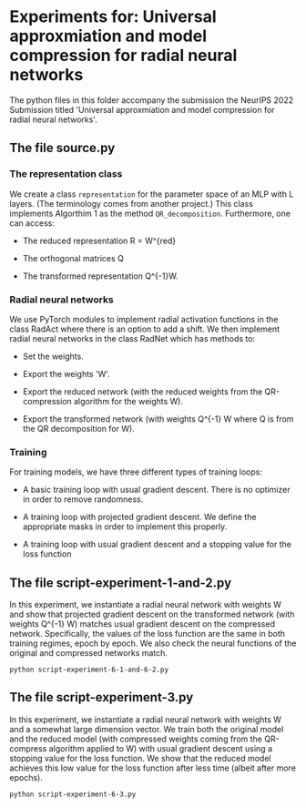 # Experiments for: Universal approxmiation and model compression for radial neural networks

The python files in this folder accompany the submission the NeurIPS 2022 Submission titled 'Universal approxmiation and model compression for radial neural networks'. 

## The file source.py

### The representation class

We create a class ```representation``` for the parameter space of an MLP with L layers. (The terminology comes from another project.) This class implements Algorthim 1 as the method ```QR_decomposition```. Furthermore, one can access:

- The reduced representation R = W^{red}

- The orthogonal matrices Q

- The transformed representation Q^{-1}W.

### Radial neural networks

We use PyTorch modules to implement radial activation functions in the class RadAct where there is an option to add a shift. We then implement radial neural networks in the class RadNet which has methods to:

- Set the weights.

- Export the weights 'W'.

- Export the reduced network (with the reduced weights from the QR-compression algorithm for the weights W).

- Export the transformed network (with weights Q^{-1} W where Q is from the QR decomposition for W).

### Training

For training models, we have three different types of training loops:

- A basic training loop with usual gradient descent. There is no optimizer in order to remove randomness. 

- A training loop with projected gradient descent. We define the appropriate masks in order to implement this properly. 

- A training loop with usual gradient descent and a stopping value for the loss function

## The file script-experiment-1-and-2.py

In this experiment, we instantiate a radial neural network with weights W and show that projected gradient descent on the transformed network (with weights Q^{-1} W) matches usual gradient descent on the compressed network. Specifically, the values of the loss function are the same in both training regimes, epoch by epoch.  We also check the neural functions of the original and compressed networks match.

    python script-experiment-6-1-and-6-2.py

## The file script-experiment-3.py

In this experiment, we instantiate a radial neural network with weights W and a somewhat large dimension vector. We train both the original model and the reduced model (with compressed weights coming from the QR-compress algorithm applied to W) with usual gradient descent using a stopping value for the loss function. We show that the reduced model achieves this low value for the loss function after less time (albeit after more epochs).

    python script-experiment-6-3.py

